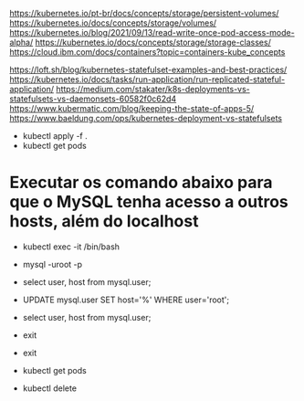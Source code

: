 https://kubernetes.io/pt-br/docs/concepts/storage/persistent-volumes/
https://kubernetes.io/docs/concepts/storage/volumes/
https://kubernetes.io/blog/2021/09/13/read-write-once-pod-access-mode-alpha/
https://kubernetes.io/docs/concepts/storage/storage-classes/
https://cloud.ibm.com/docs/containers?topic=containers-kube_concepts

https://loft.sh/blog/kubernetes-statefulset-examples-and-best-practices/
https://kubernetes.io/docs/tasks/run-application/run-replicated-stateful-application/
https://medium.com/stakater/k8s-deployments-vs-statefulsets-vs-daemonsets-60582f0c62d4
https://www.kubermatic.com/blog/keeping-the-state-of-apps-5/
https://www.baeldung.com/ops/kubernetes-deployment-vs-statefulsets

- kubectl apply -f .
- kubectl get pods

# Executar os comando abaixo para que o MySQL tenha acesso a outros hosts, além do localhost

- kubectl exec -it <mysql-pod-name> /bin/bash
- mysql -uroot -p
- select user, host from mysql.user;
- UPDATE mysql.user SET host='%' WHERE user='root';
- select user, host from mysql.user;
- exit
- exit

- kubectl get pods
- kubectl delete <mysql-pod-name>